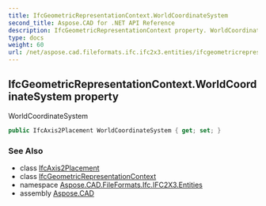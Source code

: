 ```yaml
---
title: IfcGeometricRepresentationContext.WorldCoordinateSystem
second_title: Aspose.CAD for .NET API Reference
description: IfcGeometricRepresentationContext property. WorldCoordinateSystem
type: docs
weight: 60
url: /net/aspose.cad.fileformats.ifc.ifc2x3.entities/ifcgeometricrepresentationcontext/worldcoordinatesystem/
---
```

## IfcGeometricRepresentationContext.WorldCoordinateSystem property

WorldCoordinateSystem

```csharp
public IfcAxis2Placement WorldCoordinateSystem { get; set; }
```

### See Also

* class [IfcAxis2Placement](../../../aspose.cad.fileformats.ifc.ifc2x3.types/ifcaxis2placement/)
* class [IfcGeometricRepresentationContext](../)
* namespace [Aspose.CAD.FileFormats.Ifc.IFC2X3.Entities](../../ifcgeometricrepresentationcontext/)
* assembly [Aspose.CAD](../../../)


